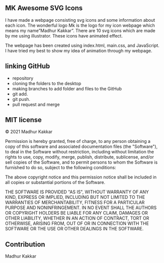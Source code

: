## MK Awesome SVG Icons 

I have made a webpage consisting svg icons and some information about each icon.
The wonderful logo Mk is the logo for my icon webpage which means my name”Madhur Kakkar”.
There are 10 svg icons which are made by me using illustrator. These icons have animated effect. 

The webpage has been created using index.html, main.css, and JavaScript.
I have tried my best to show my idea of animation through my webpage.

## linking GitHub 
* repository
* cloning the folders to the desktop 
* making branches to add folder and files to the GitHub 
* git add.
* git push.
* pull request and merge 

## MIT license 
© 2021 Madhur Kakkar

Permission is hereby granted, free of charge, to any person obtaining a copy of this software and associated documentation files (the "Software"), to deal in the Software without restriction, including without limitation the rights to use, copy, modify, merge, publish, distribute, sublicense, and/or sell copies of the Software, and to permit persons to whom the Software is furnished to do so, subject to the following conditions:

The above copyright notice and this permission notice shall be included in all copies or substantial portions of the Software.

THE SOFTWARE IS PROVIDED "AS IS", WITHOUT WARRANTY OF ANY KIND, EXPRESS OR IMPLIED, INCLUDING BUT NOT LIMITED TO THE WARRANTIES OF MERCHANTABILITY, FITNESS FOR A PARTICULAR PURPOSE AND NONINFRINGEMENT. IN NO EVENT SHALL THE AUTHORS OR COPYRIGHT HOLDERS BE LIABLE FOR ANY CLAIM, DAMAGES OR OTHER LIABILITY, WHETHER IN AN ACTION OF CONTRACT, TORT OR OTHERWISE, ARISING FROM, OUT OF OR IN CONNECTION WITH THE SOFTWARE OR THE USE OR OTHER DEALINGS IN THE SOFTWARE.



## Contribution
Madhur Kakkar
